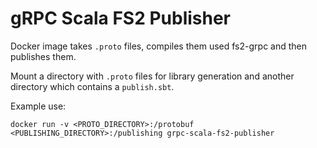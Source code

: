 # gRPC Scala FS2 Publisher

Docker image takes `.proto` files, compiles them used fs2-grpc and then publishes them.

Mount a directory with `.proto` files for library generation and another directory which contains a `publish.sbt`.

Example use:

```
docker run -v <PROTO_DIRECTORY>:/protobuf <PUBLISHING_DIRECTORY>:/publishing grpc-scala-fs2-publisher
```